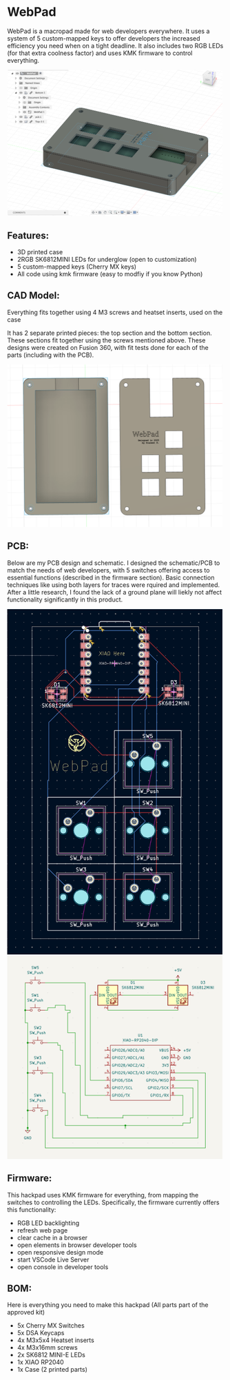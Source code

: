 # WebPad

WebPad is a macropad made for web developers everywhere. It uses a system of 5 custom-mapped keys to offer developers the increased efficiency you need when on a tight deadline. It also includes two RGB LEDs (for that extra coolness factor) and uses KMK firmware to control everything.

<img src=assets/full.png alt="full WebPad" width="500"/>

## Features:
- 3D printed case
- 2RGB SK6812MINI LEDs for underglow (open to customization)
- 5 custom-mapped keys (Cherry MX keys)
- All code using kmk firmware (easy to modfiy if you know Python)

## CAD Model:
Everything fits together using 4 M3 screws and heatset inserts, used on the case

It has 2 separate printed pieces: the top section and the bottom section. These sections fit together using the screws mentioned above. These designs were created on Fusion 360, with fit tests done for each of the parts (including with the PCB).

<img src=assets/case_split.png alt="case of WebPad" width="500"/>

## PCB:
Below are my PCB design and schematic. I designed the schematic/PCB to match the needs of web developers, with 5 switches offering access to essential functions (described in the firmware section). Basic connection techniques like using both layers for traces were rquired and implemented. After a little research, I found the lack of a ground plane will liekly not affect functionality significantly in this product.

<img src=assets/PCB_design.png alt="PCB Design" width="500"/>

<img src=assets/schematic.png alt="Schematic" width="500"/>

## Firmware:
This hackpad uses KMK firmware for everything, from mapping the switches to controlling the LEDs. Specifically, the firmware currently offers this functionality:

- RGB LED backlighting
- refresh web page
- clear cache in a browser
- open elements in browser developer tools
- open responsive design mode
- start VSCode Live Server
- open console in developer tools

## BOM:

Here is everything you need to make this hackpad (All parts part of the approved kit)

- 5x Cherry MX Switches
- 5x DSA Keycaps
- 4x M3x5x4 Heatset inserts
- 4x M3x16mm screws
- 2x SK6812 MINI-E LEDs
- 1x XIAO RP2040
- 1x Case (2 printed parts)
